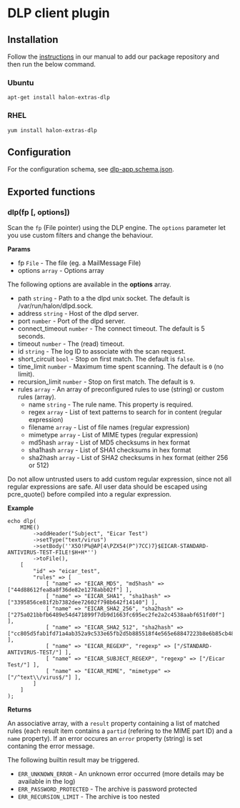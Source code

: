 # DLP client plugin

## Installation

Follow the [instructions](https://docs.halon.io/manual/comp_install.html#installation) in our manual to add our package repository and then run the below command.

### Ubuntu

```
apt-get install halon-extras-dlp
```

### RHEL

```
yum install halon-extras-dlp
```

## Configuration
For the configuration schema, see [dlp-app.schema.json](dlp-app.schema.json).

## Exported functions

### dlp(fp [, options])

Scan the `fp` (File pointer) using the DLP engine. The `options` parameter let you use custom filters and change the behaviour.

**Params**

- fp `File` - The file (eg. a MailMessage File)
- options `array` - Options array

The following options are available in the **options** array.

- path `string` - Path to a the dlpd unix socket. The default is /var/run/halon/dlpd.sock.
- address `string` - Host of the dlpd server.
- port `number` - Port of the dlpd server.
- connect_timeout `number` - The connect timeout. The default is 5 seconds.
- timeout `number` - The (read) timeout.
- id `string` - The log ID to associate with the scan request.
- short_circuit `bool` - Stop on first match. The default is `false`.
- time_limit `number` - Maximum time spent scanning. The default is `0` (no limit).
- recursion_limit `number` - Stop on first match. The default is `9`.
- rules `array` - An array of preconfigured rules to use (string) or custom rules (array).
  - name `string` - The rule name. This property is required.
  - regex `array` - List of text patterns to search for in content (regular expression)
  - filename `array` - List of file names (regular expression)
  - mimetype `array` - List of MIME types (regular expression)
  - md5hash `array` - List of MD5 checksums in hex format
  - sha1hash `array` - List of SHA1 checksums in hex format
  - sha2hash `array` - List of SHA2 checksums in hex format (either 256 or 512)

Do not allow untrusted users to add custom regular expression, since not all regular expressions are safe. All user data should be escaped using pcre_quote() before compiled into a regular expression.

**Example**

```
echo dlp(
    MIME()
        ->addHeader("Subject", "Eicar Test")
        ->setType("text/virus")
        ->setBody(''X5O!P%@AP[4\PZX54(P^)7CC)7}$EICAR-STANDARD-ANTIVIRUS-TEST-FILE!$H+H*'')
        ->toFile(),
    [
        "id" => "eicar_test",
        "rules" => [
            [ "name" => "EICAR_MD5", "md5hash" => ["44d88612fea8a8f36de82e1278abb02f"] ],
            [ "name" => "EICAR_SHA1", "sha1hash" => ["3395856ce81f2b7382dee72602f798b642f14140"] ],
            [ "name" => "EICAR_SHA2_256", "sha2hash" => ["275a021bbfb6489e54d471899f7db9d1663fc695ec2fe2a2c4538aabf651fd0f"] ],
            [ "name" => "EICAR_SHA2_512", "sha2hash" => ["cc805d5fab1fd71a4ab352a9c533e65fb2d5b885518f4e565e68847223b8e6b85cb48f3afad842726d99239c9e36505c64b0dc9a061d9e507d833277ada336ab"] ],
            [ "name" => "EICAR_REGEXP", "regexp" => ["/STANDARD-ANTIVIRUS-TEST/"] ],
            [ "name" => "EICAR_SUBJECT_REGEXP", "regexp" => ["/Eicar Test/"] ],
            [ "name" => "EICAR_MIME", "mimetype" => ["/^text\\/virus$/"] ],
        ]
    ]
);
```

**Returns**

An associative array, with a `result` property containing a list of matched rules (each result item contains a `partid` (refering to the MIME part ID) and a `name` property). If an error occures an `error` property (string) is set contaning the error message.

The following builtin result may be triggered.

- `ERR_UNKNOWN_ERROR` - An unknown error occurred (more details may be available in the log)
- `ERR_PASSWORD_PROTECTED` - The archive is password protected
- `ERR_RECURSION_LIMIT` - The archive is too nested
